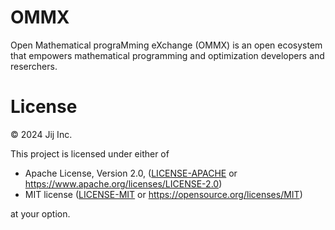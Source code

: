 # OMMX

Open Mathematical prograMming eXchange (OMMX) is an open ecosystem that empowers mathematical programming and optimization developers and reserchers.

# License
© 2024 Jij Inc.

This project is licensed under either of

- Apache License, Version 2.0, ([LICENSE-APACHE](LICENSE-APACHE) or <https://www.apache.org/licenses/LICENSE-2.0>)
- MIT license ([LICENSE-MIT](LICENSE-MIT) or <https://opensource.org/licenses/MIT>)

at your option.
